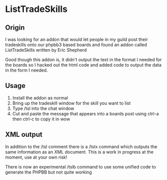 # ListTradeSkills

## Origin
I was looking for an addon that would let people in my guild post their
tradeskills onto our phpbb3 based boards and found an addon called
ListTradeSkills written by Eric Shepherd

Good though this addon is, it didn't output the text in the format I 
needed for the boards so I hacked out the html code and added code to 
output the data in the form I needed.

## Usage
1. Install the addon as normal
2. Bring up the tradeskill window for the skill you want to list
3. Type /tsl into the chat window
4. Cut and paste the message that appears into a boards post using ctrl-a then ctrl-c to copy it in wow

 
## XML output
In addition to the /tsl comment there is a /tslx command which outputs the same information as an XML
document. This is a work in progress at the moment, use at your own risk!

There is now an experimental /tslb command to use some unified code to generate the PHPBB but not quite working